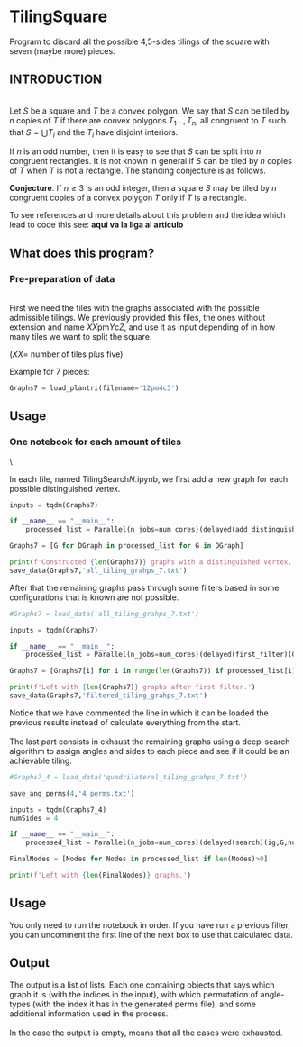 # TilingSquare
Program to discard all the possible 4,5-sides tilings of the square with seven (maybe more) pieces.

## INTRODUCTION
\
Let $S$ be a square and $T$ be a convex polygon. We say that $S$ can be tiled by $n$ copies of $T$ if there are convex polygons $T_1\dots,T_n$, all congruent to $T$ such that $S=\bigcup T_i$ and the $T_i$ have disjoint interiors.

If $n$ is an odd number, then it is easy to see that $S$ can be split into $n$ congruent rectangles. It is not known in general if $S$ can be tiled by $n$ copies of $T$ when $T$ is not a rectangle. The standing conjecture is as follows.

**Conjecture**. If $n\ge 3$ is an odd integer, then a square $S$ may be tiled by $n$ congruent copies of a convex polygon $T$ only if $T$ is a rectangle.

To see references and more details about this problem and the idea which lead to code this see: **aqui va la liga al articulo**

## What does this program?

### Pre-preparation of data
\
First we need the files with the graphs associated with the possible admissible tilings. We previously provided this files, the ones without extension and name $XX$pm$Y$c$Z$, and use it as input depending of in how many tiles we want to split the square.

($XX=$ number of tiles plus five)

Example for 7 pieces:
```python
Graphs7 = load_plantri(filename='12pm4c3')
```

## Usage
### One notebook for each amount of tiles
\

In each file, named TilingSearch$N$.ipynb, we first add a new graph for each possible distinguished vertex.

```python
inputs = tqdm(Graphs7)

if __name__ == "__main__":
    processed_list = Parallel(n_jobs=num_cores)(delayed(add_distinguished)(G) for G in inputs)

Graphs7 = [G for DGraph in processed_list for G in DGraph]

print(f'Constructed {len(Graphs7)} graphs with a distinguished vertex.')
save_data(Graphs7,'all_tiling_grahps_7.txt')
```

After that the remaining graphs pass through some filters based in some configurations that is known are not possible.

```python
#Graphs7 = load_data('all_tiling_grahps_7.txt')

inputs = tqdm(Graphs7)

if __name__ == "__main__":
    processed_list = Parallel(n_jobs=num_cores)(delayed(first_filter)(G) for G in inputs)

Graphs7 = [Graphs7[i] for i in range(len(Graphs7)) if processed_list[i]]

print(f'Left with {len(Graphs7)} graphs after first filter.')
save_data(Graphs7,'filtered_tiling_grahps_7.txt')
```

Notice that we have commented the line in which it can be loaded the previous results instead of calculate everything from the start.
\
\
The last part consists in exhaust the remaining graphs using a deep-search algorithm to assign angles and sides to each piece and see if it could be an achievable tiling.

```python
#Graphs7_4 = load_data('quadrilateral_tiling_grahps_7.txt')

save_ang_perms(4,'4_perms.txt')

inputs = tqdm(Graphs7_4)
numSides = 4

if __name__ == "__main__":
    processed_list = Parallel(n_jobs=num_cores)(delayed(search)(ig,G,numSides) for ig,G in enumerate(inputs))

FinalNodes = [Nodes for Nodes in processed_list if len(Nodes)>0]

print(f'Left with {len(FinalNodes)} graphs.')
```

## Usage

You only need to run the notebook in order. If you have run a previous filter, you can uncomment the first line of the next box to use that calculated data.

## Output
The output is a list of lists. Each one containing objects that says which graph it is (with the indices in the input), with which permutation of angle-types (with the index it has in the generated perms file), and some additional information used in the process.
\
\
In the case the output is empty, means that all the cases were exhausted.